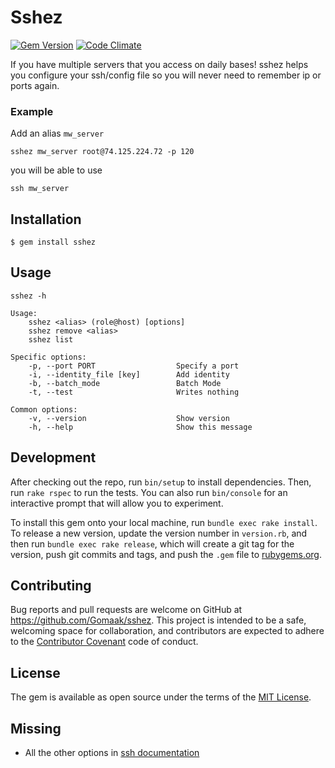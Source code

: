 # Sshez
[![Gem Version](https://badge.fury.io/rb/sshez.svg)](https://badge.fury.io/rb/sshez)
[![Code Climate](https://codeclimate.com/github/GomaaK/sshez/badges/gpa.svg)](https://codeclimate.com/github/GomaaK/sshez)

If you have multiple servers that you access on daily bases! sshez helps you configure your ssh/config file so you will never need to remember ip or ports again.

### Example

Add an alias `mw_server`

    sshez mw_server root@74.125.224.72 -p 120
    
you will be able to use

    ssh mw_server

## Installation

    $ gem install sshez

## Usage

    sshez -h

    Usage:
        sshez <alias> (role@host) [options]
        sshez remove <alias>
        sshez list

    Specific options:
        -p, --port PORT                  Specify a port
        -i, --identity_file [key]        Add identity
        -b, --batch_mode                 Batch Mode
        -t, --test                       Writes nothing

    Common options:
        -v, --version                    Show version
        -h, --help                       Show this message

## Development

After checking out the repo, run `bin/setup` to install dependencies. Then, run `rake rspec` to run the tests. You can also run `bin/console` for an interactive prompt that will allow you to experiment.

To install this gem onto your local machine, run `bundle exec rake install`. To release a new version, update the version number in `version.rb`, and then run `bundle exec rake release`, which will create a git tag for the version, push git commits and tags, and push the `.gem` file to [rubygems.org](https://rubygems.org).

## Contributing

Bug reports and pull requests are welcome on GitHub at https://github.com/Gomaak/sshez. This project is intended to be a safe, welcoming space for collaboration, and contributors are expected to adhere to the [Contributor Covenant](contributor-covenant.org) code of conduct.


## License

The gem is available as open source under the terms of the [MIT License](http://opensource.org/licenses/MIT).



## Missing

*   All the other options in [ssh documentation](http://linux.die.net/man/5/ssh_config)



